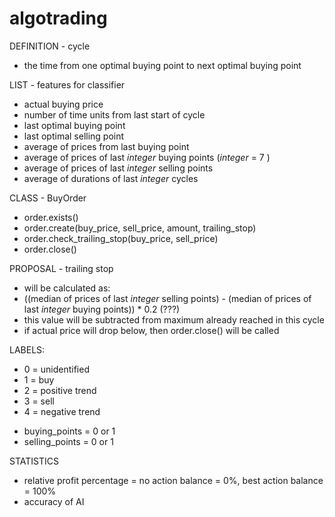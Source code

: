# algotrading

DEFINITION - cycle
* the time from one optimal buying point to next optimal buying point

LIST - features for classifier
- actual buying price
- number of time units from last start of cycle
- last optimal buying point
- last optimal selling point
- average of prices from last buying point
- average of prices of last _integer_ buying points (_integer_ = 7 )
- average of prices of last _integer_ selling points
- average of durations of last _integer_ cycles

CLASS - BuyOrder
* order.exists()
* order.create(buy_price, sell_price, amount, trailing_stop)
* order.check_trailing_stop(buy_price, sell_price)
* order.close()

PROPOSAL - trailing stop
* will be calculated as:
* ((median of prices of last _integer_ selling points) - (median of prices of last _integer_ buying points)) * 0.2 (???)
* this value will be subtracted from maximum already reached in this cycle
* if actual price will drop below, then order.close() will be called

LABELS:
* 0 = unidentified
* 1 = buy
* 2 = positive trend
* 3 = sell
* 4 = negative trend

- buying_points = 0 or 1
- selling_points = 0 or 1

STATISTICS
* relative profit percentage = no action balance = 0%, best action balance = 100%
* accuracy of AI
